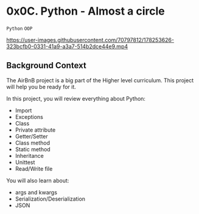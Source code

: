 # 0x0C. Python - Almost a circle
``Python`` ``OOP``

https://user-images.githubusercontent.com/70797812/178253626-323bcfb0-0331-41a9-a3a7-514b2dce44e9.mp4

## Background Context
The AirBnB project is a big part of the Higher level curriculum. This project will help you be ready for it.

In this project, you will review everything about Python:

- Import
- Exceptions
- Class
- Private attribute
- Getter/Setter
- Class method
- Static method
- Inheritance
- Unittest
- Read/Write file

You will also learn about:

- args and kwargs
- Serialization/Deserialization
- JSON
